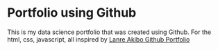 # Portfolio using Github 

This is my data science portfolio that was created using Github. For the html, css, javascript, all inspired by [Lanre Akibo Github Portfolio](https://lanre-akinbo.github.io/portfolio/)